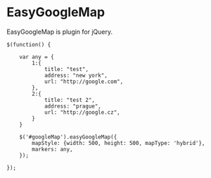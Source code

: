 EasyGoogleMap
=============

EasyGoogleMap is plugin for jQuery.


	$(function() {
		
		var any = {
			1:{
				title: "test",
				address: "new york",
				url: "http://google.com",
			},
			2:{
				title: "test 2",
				address: "prague",
				url: "http://google.cz",
			}
		}
		
		$('#googleMap').easyGoogleMap({
			mapStyle: {width: 500, height: 500, mapType: 'hybrid'}, 
			markers: any,
		});
	
	});
